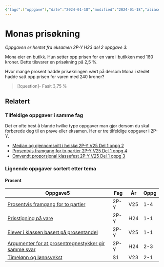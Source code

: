 ```yaml
---
{"tags":["oppgave"],"date":"2024-01-18","modified":"2024-01-18","aliases":null,"dg-publish":true,"temaer":["prosent"],"fag":["2p-y"],"eksamen":"h23","del":2,"oppgave":"3","title":"Monas prisøkning","source":null,"todo":null,"permalink":"/monas-prisokning/","dgPassFrontmatter":true}
---
```



# Monas prisøkning
<p><span><em>Oppgaven er hentet fra eksamen 2P-Y H23 del 2 oppgave 3.</em></span></p>

Mona eier en butikk. Hun setter opp prisen for en vare i butikken med 160 kroner. Dette tilsvarer en prisøkning på 2,5 %.

Hvor mange prosent hadde prisøkningen vært på dersom Mona i stedet hadde satt opp prisen for varen med 240 kroner?

>[!question]- Fasit
> 3,75 % 
>

## Relatert
<h3><span>Tilfeldige oppgaver i samme fag</span></h3><p><span>Det er ofte best å blande hvilke type oppgaver man gjør dersom du skal forberede deg til en prøve eller eksamen. Her er tre tilfeldige oppgaver i 2P-Y.</span></p><div><ul class="dataview list-view-ul"><li><span><a data-tooltip-position="top" aria-label="Median og gjennomsnitt i heiskø.md" data-href="Median og gjennomsnitt i heiskø.md" href="Median og gjennomsnitt i heiskø.md" class="internal-link" target="_blank" rel="noopener nofollow">Median og gjennomsnitt i heiskø 2P-Y V25 Del 1 oppg 2</a></span></li><li><span><a data-tooltip-position="top" aria-label="Prosentvis framgang for to partier.md" data-href="Prosentvis framgang for to partier.md" href="Prosentvis framgang for to partier.md" class="internal-link" target="_blank" rel="noopener nofollow">Prosentvis framgang for to partier 2P-Y V25 Del 1 oppg 4</a></span></li><li><span><a data-tooltip-position="top" aria-label="Omvendt proporsjonal klassefest.md" data-href="Omvendt proporsjonal klassefest.md" href="Omvendt proporsjonal klassefest.md" class="internal-link" target="_blank" rel="noopener nofollow">Omvendt proporsjonal klassefest 2P-Y V25 Del 1 oppg 3</a></span></li></ul></div><h3><span>Lignende oppgaver sortert etter tema</span></h3><h4><span>Prosent</span></h4><div><table class="dataview table-view-table"><thead class="table-view-thead"><tr class="table-view-tr-header"><th class="table-view-th"><span>Oppgave</span><span class="dataview small-text">5</span></th><th class="table-view-th"><span>Fag</span></th><th class="table-view-th"><span>År</span></th><th class="table-view-th"><span>Oppg</span></th></tr></thead><tbody class="table-view-tbody"><tr><td><span><a data-tooltip-position="top" aria-label="Prosentvis framgang for to partier.md" data-href="Prosentvis framgang for to partier.md" href="Prosentvis framgang for to partier.md" class="internal-link" target="_blank" rel="noopener nofollow">Prosentvis framgang for to partier</a></span></td><td><span>2P-Y</span></td><td><span>V25</span></td><td><span>1-4</span></td></tr><tr><td><span><a data-tooltip-position="top" aria-label="Prisstigning på vare.md" data-href="Prisstigning på vare.md" href="Prisstigning på vare.md" class="internal-link" target="_blank" rel="noopener nofollow">Prisstigning på vare</a></span></td><td><span>2P-Y</span></td><td><span>H24</span></td><td><span>1-1</span></td></tr><tr><td><span><a data-tooltip-position="top" aria-label="Elever i klassen basert på prosentandel.md" data-href="Elever i klassen basert på prosentandel.md" href="Elever i klassen basert på prosentandel.md" class="internal-link" target="_blank" rel="noopener nofollow">Elever i klassen basert på prosentandel</a></span></td><td><span>2P-Y</span></td><td><span>V25</span></td><td><span>1-1</span></td></tr><tr><td><span><a data-tooltip-position="top" aria-label="Argumenter for at prosentregnestykker gir samme svar.md" data-href="Argumenter for at prosentregnestykker gir samme svar.md" href="Argumenter for at prosentregnestykker gir samme svar.md" class="internal-link" target="_blank" rel="noopener nofollow">Argumenter for at prosentregnestykker gir samme svar</a></span></td><td><span>2P-Y</span></td><td><span>H24</span></td><td><span>2-3</span></td></tr><tr><td><span><a data-tooltip-position="top" aria-label="Timelønn og lønnsvekst.md" data-href="Timelønn og lønnsvekst.md" href="Timelønn og lønnsvekst.md" class="internal-link" target="_blank" rel="noopener nofollow">Timelønn og lønnsvekst</a></span></td><td><span>S1</span></td><td><span>V23</span></td><td><span>2-1</span></td></tr></tbody></table></div>

